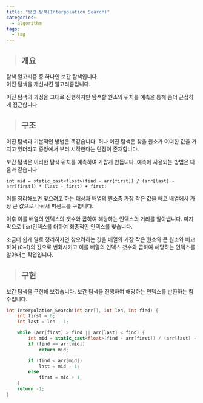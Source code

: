 ```yaml
---
title: "보간 탐색(Interpolation Search)"
categories:
  - algorithm
tags:
  - tag
---
```

> ## 개요

탐색 알고리즘 중 하나인 보간 탐색입니다.<br>
이진 탐색을 개신시킨 알고리즘입니다.

이진 탐색의 과정을 그대로 진행하지만
탐색할 원소의 위치를 예측을 통해 좀더 근접하게 접근합니다.

> ## 구조

이진 탐색과 기본적인 방법은 똑같습니다.
허나 이진 탐색은 찾을 원소가 어떠한 값을 가지고 있더라고 중앙에서
부터 시작한다는 단점이 존재합니다.

보간 탐색은 이러한 탐색 위치를 예측하여 가깝게 만듭니다.
예측에 사용되는 방법은 다음과 같습니다. 
```
int mid = static_cast<float>(find - arr[first]) / (arr[last] - arr[first]) * (last - first) + first;
```
이를 정리해보면
찾으려고 하는 대상과 배열의 원소중 가장 작은 값을 빼고
배열에서 가장 큰 값으로 나눠서 퍼센트를 구합니다.

이후 이를 배열의 인덱스의 갯수와 곱하여 해당하는 인덱스의 거리를 알아냅니다.
마지막으로 fisrt인덱스를 더하여 최종적인 인덱스를 찾습니다.

조금더 쉽게 말로 정리하자면
찾으려하는 값을 배열의 가장 작은 원소와 큰 원소와 비교하여 (0~1)의 값으로 변화시키고
이를 배열의 인덱스 갯수와 곱하여 해당하는 인덱스를 알아내는 작업입니다.

> ## 구현

보간 탐색을 구현해 보겠습니다.
보간 탐색을 진행하여 해당하는 인덱스를 반환하는 함수입니다.
```cpp
int Interpolation_Search(int arr[], int len, int find) {
	int first = 0;
	int last = len - 1;

	while (arr[first] > find || arr[last] < find) {
		int mid = static_cast<float>(find - arr[first]) / (arr[last] - arr[first]) * (last - first) + first;
		if (find == arr[mid])
			return mid;

		if (find < arr[mid])
			last = mid - 1;
		else
			first = mid + 1;
	}
	return -1;
}
```
